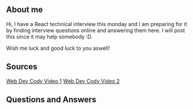 ## About me

Hi, I have a React technical interview this monday and I am preparing for it by finding interview questions online and answering them here. I will post this since it may help somebody :D.  

  
Wish me luck and good luck to you aswell!

## Sources

[Web Dev Cody Video 1](https://www.youtube.com/watch?v=xo1sW5HD7os)
[Web Dev Cody Video 2](https://www.youtube.com/watch?v=AHbAAnt9qsY)

## Questions and Answers
